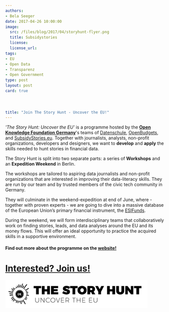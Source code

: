 ```yaml
---
authors:
- Bela Seeger
date: 2017-04-26 10:00:00
image:
  src: /files/blog/2017/04/storyhunt-flyer.png
  title: Subsidystories
  license:
  license_url:
tags:
- EU
- Open Data
- Transparenz
- Open Government
type: post
layout: post
card: true



title: "Join The Story Hunt - Uncover the EU!"
---
```

<div class="row">
	<div class="col-lg-4 col-lg-offset-2">
		<p><i>'The Story Hunt: Uncover the EU'</i> is a programme hosted by the <a href="http://okfn.de"><b>Open Knowledge Foundation Germany</b></a>'s teams of <a href="http://datenschule.de">Datenschule</a>, <a href="http://openbudgets.eu">OpenBudgets</a>, and <a href="http://subsidystories.eu">SubsidyStories.eu</a>. Together with journalists, analysts, non-profit organizations, developers and designers, we want to <b>develop</b> and <b>apply</b> the skills needed to hunt stories in financial data.</p>
		<p>
		The Story Hunt is split into two separate parts: a series of <b>Workshops</b> and an <b>Expedition Weekend</b> in Berlin.
		</p>
		<p>
		The workshops are tailored to aspiring data journalists and non-profit organizations that are interested in improving their data-literacy skills. They are run by our team and by trusted members of the civic tech community in Germany.</p>
	</div>
	<div class="col-lg-4">
		<p>They will culminate in the weekend-expedition at end of June, where - together with proven experts - we are going to dive into a massive database of the European Union’s primary financial instrument, the <a href="https://ec.europa.eu/info/funding-tenders/european-structural-and-investment-funds_en">ESIFunds</a>.
		</p> 
		<p>During the weekend, we will form interdisciplinary teams that collaboratively work on finding stories, leads, and data analyses around the EU and its money flows. This will offer an ideal opportunity to practice the acquired skills in a supportive environment. 
		</p>
		<p><h4>Find out more about the programme on the <a href="https://storyhunt.de">website!</a></h4></p>
	</div>
</div>
<p>
<h1><a href="https://goo.gl/forms/GZEG4gJmULZG9ITH3">Interested? Join us!</a></h1>
<img src="/files/blog/2017/04/storyhunt-logo-black.png" width="450px">
</p>
